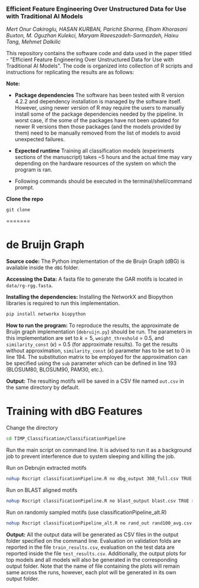 ### Efficient Feature Engineering Over Unstructured Data for Use with Traditional AI Models

_Mert Onur Cakiroglu, HASAN KURBAN, Parichit Sharma, Elham Khorasani Buxton, M. Oguzhan Kulekci, Maryam Raeeszadeh-Sarmazdeh, Haixu Tang, Mehmet Dalkilic_

This repository contains the software code and data used in the paper titled - "Efficient Feature Engineering Over Unstructured Data for Use with Traditional AI Models". The code is organized into collection of R scripts and instructions for replicating the results are as follows:

**Note:** 

- __Package dependencies__ The software has been tested with R version 4.2.2 and dependency installation is managed by the software itself. However, using newer version of R may require the users to manually install some of the package dependencies needed by the pipeline. In worst case, if the some of the packages have not been updated for newer R versions then those packages (and the models provided by them) need to be manually removed from the list of models to avoid unexpected failures.

- __Expected runtime__ Training all classification models (experiments sections of the manuscript) takes ~5 hours and the actual time may vary depending on the hardware resources of the system on which the program is ran. 


- Following commands should be executed in the terminal/shell/command prompt.

**Clone the repo**

```
git clone 
```



=======
# de Bruijn Graph



**Source code:** The Python implementation of the de Bruijn Graph (dBG) is available inside the `dBG` folder.

**Accessing the Data:** A fasta file to generate the GAR motifs is located in `data/rg-rgg.fasta`.

**Installing the dependencies:** Installing the NetworkX and Biopython libraries is required to run this implementation.
```bash
pip install networkx biopython
```

**How to run the program:** To reproduce the results, the approximate de Bruijn graph implementation (`debruijn.py`) should be run. The parameters in this implementation are set to $k=5$, `weight_threshold` = 0.5, and `similarity_const` ($\kappa$) = 0.5 (for approximate results). To get the results without approximation, `similarity_const` ($\kappa$) parameter has to be set to $0$ in line 194. The substitution matrix to be employed for the approximation can be specified using the `sub` parameter which can be defined in line 193 (BLOSUM80, BLOSUM90, PAM30, etc.).

**Output:** The resulting motifs will be saved in a CSV file named `out.csv` in the same directory by default.



# Training with dBG Features

Change the directory

```bash
cd TIMP_Classification/ClassificationPipeline
```

Run the main script on command line. It is advised to run it as a background job to prevent interference due to system sleeping and killing the job.

Run on Debrujin extracted motifs

```bash
nohup Rscript classificationPipeline.R no dbg_output 308_full.csv TRUE > dbg_job.log 2>&1 &
```

Run on BLAST aligned motifs

```bash
nohup Rscript classificationPipeline.R no blast_output blast.csv TRUE > BLAST_job.log 2>&1 &
```

Run on randomly sampled motifs (use classificationPipeline_alt.R)

```bash
nohup Rscript classificationPipeline_alt.R no rand_out rand100_avg.csv TRUE > rand_job.log 2>&1 &
```
**Output:** All the output data will be generated as CSV files in the output folder specified on the command line. Evaluation on validation folds are reported in the file `train_results.csv`, evaluation on the test data are reported inside the file `test_results.csv`. Additionally, the output plots for top models and all models will also be generated in the corresponding output folder. Note that the name of file containing the plots will remain same across the runs, however, each plot will be generated in its own output folder.
